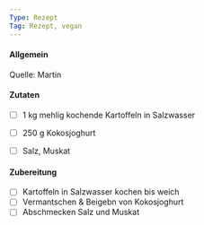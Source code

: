 ```yaml
---
Type: Rezept
Tag: Rezept, vegan
---
```


#### Allgemein
Quelle: Martin

#### Zutaten
- [ ] 1 kg mehlig kochende Kartoffeln in Salzwasser
- [ ] 250 g Kokosjoghurt
- [ ] Salz, Muskat


#### Zubereitung
- [ ] Kartoffeln in Salzwasser kochen bis weich
- [ ] Vermantschen & Beigebn von Kokosjoghurt
- [ ] Abschmecken Salz und Muskat